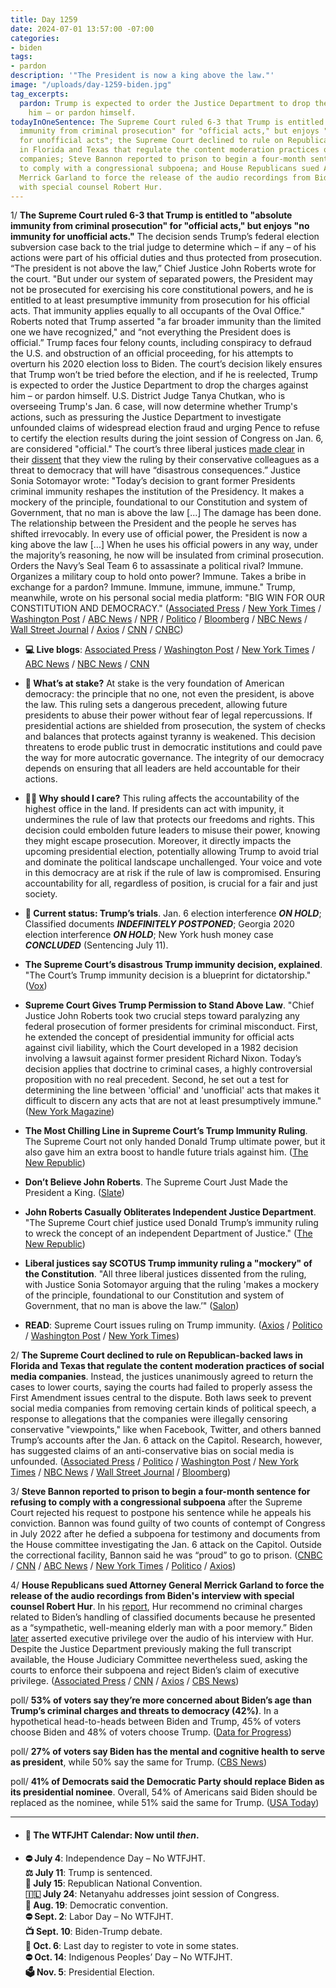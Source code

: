 ```yaml
---
title: Day 1259
date: 2024-07-01 13:57:00 -07:00
categories:
- biden
tags:
- pardon
description: '"The President is now a king above the law."'
image: "/uploads/day-1259-biden.jpg"
tag_excerpts:
  pardon: Trump is expected to order the Justice Department to drop the charges against
    him – or pardon himself.
todayInOneSentence: The Supreme Court ruled 6-3 that Trump is entitled to "absolute
  immunity from criminal prosecution" for "official acts," but enjoys "no immunity
  for unofficial acts"; the Supreme Court declined to rule on Republican-backed laws
  in Florida and Texas that regulate the content moderation practices of social media
  companies; Steve Bannon reported to prison to begin a four-month sentence for refusing
  to comply with a congressional subpoena; and House Republicans sued Attorney General
  Merrick Garland to force the release of the audio recordings from Biden's interview
  with special counsel Robert Hur.
---
```


1/ **The Supreme Court ruled 6-3 that Trump is entitled to "absolute immunity from criminal prosecution" for "official acts," but enjoys "no immunity for unofficial acts."** The decision sends Trump’s federal election subversion case back to the trial judge to determine which – if any – of his actions were part of his official duties and thus protected from prosecution. “The president is not above the law,” Chief Justice John Roberts wrote for the court. "But under our system of separated powers, the President may not be prosecuted for exercising his core constitutional powers, and he is entitled to at least presumptive immunity from prosecution for his official acts. That immunity applies equally to all occupants of the Oval Office." Roberts noted that Trump asserted "a far broader immunity than the limited one we have recognized," and “not everything the President does is official.” Trump faces four felony counts, including conspiracy to defraud the U.S. and obstruction of an official proceeding, for his attempts to overturn his 2020 election loss to Biden. The court’s decision likely ensures that Trump won’t be tried before the election, and if he is reelected, Trump is expected to order the Justice Department to drop the charges against him – or pardon himself. U.S. District Judge Tanya Chutkan, who is overseeing Trump's Jan. 6 case, will now determine whether Trump's actions, such as pressuring the Justice Department to investigate unfounded claims of widespread election fraud and urging Pence to refuse to certify the election results during the joint session of Congress on Jan. 6, are considered "official." The court’s three liberal justices [made clear](https://www.nbcnews.com/politics/supreme-court/liberal-justices-say-trump-immunity-decision-will-disastrous-consequen-rcna159755) in their [dissent](https://www.nytimes.com/2024/07/01/us/politics/supreme-court-liberals-presidential-immunity.html) that they view the ruling by their conservative colleagues as a threat to democracy that will have “disastrous consequences.” Justice Sonia Sotomayor wrote: "Today’s decision to grant former Presidents criminal immunity reshapes the institution of the Presidency. It makes a mockery of the principle, foundational to our Constitution and system of Government, that no man is above the law \[...\] The damage has been done. The relationship between the President and the people he serves has shifted irrevocably. In every use of official power, the President is now a king above the law \[...\] When he uses his official powers in any way, under the majority’s reasoning, he now will be insulated from criminal prosecution. Orders the Navy’s Seal Team 6 to assassinate a political rival? Immune. Organizes a military coup to hold onto power? Immune. Takes a bribe in exchange for a pardon? Immune. Immune, immune, immune." Trump, meanwhile, wrote on his personal social media platform: "BIG WIN FOR OUR CONSTITUTION AND DEMOCRACY." ([Associated Press](https://apnews.com/article/supreme-court-trump-capitol-riot-immunity-2dc0d1c2368d404adc0054151490f542) / [New York Times](https://www.nytimes.com/2024/07/01/us/politics/supreme-court-trump-immunity.html) / [Washington Post](https://www.washingtonpost.com/politics/2024/07/01/trump-immunity-supreme-court-ruling/) / [ABC News](https://abcnews.go.com/Politics/supreme-court-rules-trump-absolute-immunity-criminal-prosecution/story?id=109803999) / [NPR](https://www.npr.org/2024/07/01/nx-s1-5002157/supreme-court-trump-immunity) / [Politico](https://www.politico.com/news/2024/07/01/supreme-court-trump-immunity-opinion-00166014) / [Bloomberg](https://www.bloomberg.com/news/articles/2024-07-01/supreme-court-partially-backs-trump-on-immunity-delaying-trial?srnd=homepage-americas&sref=MIBMEEoj) / [NBC News](https://www.nbcnews.com/politics/supreme-court/supreme-court-rules-trump-may-immunity-federal-election-inter-rcna149135) / [Wall Street Journal](https://www.wsj.com/us-news/law/donald-trump-immunity-supreme-court-ruling-7ce6415b) / [Axios](https://www.axios.com/2024/07/01/trump-supreme-court-immunity-decision) / [CNN](https://www.cnn.com/2024/07/01/politics/supreme-court-donald-trump-immunity) / [CNBC](https://www.cnbc.com/2024/07/01/donald-trump-immunity-supreme-court-ruling.html))

* **💻 Live blogs**: [Associated Press](https://apnews.com/live/supreme-court-trump-presidential-immunity-updates) / [Washington Post](https://www.washingtonpost.com/politics/2024/07/01/trump-presidential-immunity-supreme-court/) / [New York Times](https://www.nytimes.com/live/2024/07/01/us/trump-immunity-supreme-court) / [ABC News](https://abcnews.go.com/Politics/live-updates/supreme-court-trump-presidential-immunity-decision/?id=111513869) / [NBC News](https://www.nbcnews.com/politics/supreme-court/live-blog/trump-immunity-supreme-court-ruling-live-updates-rcna159539) / [CNN](https://www.cnn.com/politics/live-news/trump-immunity-supreme-court-decision-07-01-24/index.html)

* **🔎 What’s at stake?** At stake is the very foundation of American democracy: the principle that no one, not even the president, is above the law. This ruling sets a dangerous precedent, allowing future presidents to abuse their power without fear of legal repercussions. If presidential actions are shielded from prosecution, the system of checks and balances that protects against tyranny is weakened. This decision threatens to erode public trust in democratic institutions and could pave the way for more autocratic governance. The integrity of our democracy depends on ensuring that all leaders are held accountable for their actions.

* **🤷‍♂️ Why should I care?** This ruling affects the accountability of the highest office in the land. If presidents can act with impunity, it undermines the rule of law that protects our freedoms and rights. This decision could embolden future leaders to misuse their power, knowing they might escape prosecution. Moreover, it directly impacts the upcoming presidential election, potentially allowing Trump to avoid trial and dominate the political landscape unchallenged. Your voice and vote in this democracy are at risk if the rule of law is compromised. Ensuring accountability for all, regardless of position, is crucial for a fair and just society.

* **📝 Current status: Trump’s trials**. Jan. 6 election interference ***ON HOLD***; Classified documents ***INDEFINITELY POSTPONED***; Georgia 2020 election interference ***ON HOLD***; New York hush money case ***CONCLUDED*** (Sentencing July 11). 

* **The Supreme Court’s disastrous Trump immunity decision, explained**. "The Court’s Trump immunity decision is a blueprint for dictatorship." ([Vox](https://www.vox.com/scotus/358292/supreme-court-trump-immunity-dictatorship))

* **Supreme Court Gives Trump Permission to Stand Above Law**. "Chief Justice John Roberts took two crucial steps toward paralyzing any federal prosecution of former presidents for criminal misconduct. First, he extended the concept of presidential immunity for official acts against civil liability, which the Court developed in a 1982 decision involving a lawsuit against former president Richard Nixon. Today’s decision applies that doctrine to criminal cases, a highly controversial proposition with no real precedent. Second, he set out a test for determining the line between 'official' and 'unofficial' acts that makes it difficult to discern any acts that are not at least presumptively immune." ([New York Magazine](https://nymag.com/intelligencer/article/supreme-court-gives-trump-permission-to-stand-above-law.html))

* **The Most Chilling Line in Supreme Court’s Trump Immunity Ruling**. The Supreme Court not only handed Donald Trump ultimate power, but it also gave him an extra boost to handle future trials against him. ([The New Republic](https://newrepublic.com/post/183332/chilling-line-supreme-court-trump-immunity-ruling))

* **Don’t Believe John Roberts**. The Supreme Court Just Made the President a King. ([Slate](https://slate.com/news-and-politics/2024/07/supreme-court-john-roberts-opinion-trump-immunity-nightmare.html))

* **John Roberts Casually Obliterates Independent Justice Department**. "The Supreme Court chief justice used Donald Trump’s immunity ruling to wreck the concept of an independent Department of Justice." ([The New Republic](https://newrepublic.com/post/183331/john-roberts-supreme-court-obliterates-independent-justice-department))

* **Liberal justices say SCOTUS Trump immunity ruling a "mockery" of the Constitution**. "All three liberal justices dissented from the ruling, with Justice Sonia Sotomayor arguing that the ruling 'makes a mockery of the principle, foundational to our Constitution and system of Government, that no man is above the law.’" ([Salon](https://www.salon.com/2024/07/01/treasonous-acts-liberal-justices-say-scotus-immunity-ruling-a-mockery-of-the-constitution/))

* **READ**: Supreme Court issues ruling on Trump immunity. ([Axios](https://www.axios.com/2024/07/01/trump-immunity-supreme-court-ruling) / [Politico](https://www.politico.com/news/2024/07/01/read-supreme-court-trump-immunity-opinion-00166011) / [Washington Post](https://www.washingtonpost.com/politics/2024/07/01/trump-immunity-scotus-decision-full-text-pdf/) / [New York Times](https://www.nytimes.com/interactive/2024/07/01/us/scotus-immunity.html))

2/ **The Supreme Court declined to rule on Republican-backed laws in Florida and Texas that regulate the content moderation practices of social media companies**. Instead, the justices unanimously agreed to return the cases to lower courts, saying the courts had failed to properly assess the First Amendment issues central to the dispute. Both laws seek to prevent social media companies from removing certain kinds of political speech, a response to allegations that the companies were illegally censoring conservative "viewpoints," like when Facebook, Twitter, and others banned Trump’s accounts after the Jan. 6 attack on the Capitol. Research, however, has suggested claims of an anti-conservative bias on social media is unfounded. ([Associated Press](https://apnews.com/article/supreme-court-social-media-florida-texas-dc523bc9a6ef7b0f7b0aa933d0a43cca) / [Politico](https://www.politico.com/news/2024/07/01/justices-send-florida-texas-social-media-laws-back-to-lower-courts-00166030) / [Washington Post](https://www.washingtonpost.com/politics/2024/07/01/supreme-court-social-media-content-moderation/) / [New York Times](https://www.nytimes.com/2024/07/01/us/supreme-court-free-speech-social-media.html) / [NBC News](https://www.nbcnews.com/politics/supreme-court/supreme-court-social-media-content-florida-texas-laws-rcna150204) / [Wall Street Journal](https://www.wsj.com/us-news/law/supreme-court-avoids-final-decision-on-state-regulation-of-social-media-a6da746c?mod=hp_lead_pos1) / [Bloomberg](https://www.bloomberg.com/news/articles/2024-07-01/supreme-court-sends-social-media-laws-back-to-lower-courts?srnd=homepage-americas&sref=MIBMEEoj))

3/ **Steve Bannon reported to prison to begin a four-month sentence for refusing to comply with a congressional subpoena** after the Supreme Court rejected his request to postpone his sentence while he appeals his conviction. Bannon was found guilty of two counts of contempt of Congress in July 2022 after he defied a subpoena for testimony and documents from the House committee investigating the Jan. 6 attack on the Capitol. Outside the correctional facility, Bannon said he was “proud” to go to prison. ([CNBC](https://www.cnbc.com/2024/07/01/former-trump-aide-steve-bannon-reports-to-jail.html) / [CNN](https://www.cnn.com/2024/07/01/politics/steve-bannon-report-to-prison/index.html) / [ABC News](https://abcnews.go.com/US/steve-bannon-surrenders-reports-prison/story?id=111569255) / [New York Times](https://www.nytimes.com/2024/07/01/us/politics/steve-bannon-podcast-prison.html) / [Politico](https://www.politico.com/news/2024/06/28/steve-bannon-going-to-prison-scotus-00165826) / [Axios](https://www.axios.com/2024/07/01/steve-bannon-prison-sentence-jan-6))

4/ **House Republicans sued Attorney General Merrick Garland to force the release of the audio recordings from Biden's interview with special counsel Robert Hur**. In his [report](https://whatthefuckjusthappenedtoday.com/2024/02/08/day-1115/#3-the-special-counsel-examining-bide), Hur recommend no criminal charges related to Biden’s handling of classified documents because he presented as a “sympathetic, well-meaning elderly man with a poor memory.” Biden [later](https://whatthefuckjusthappenedtoday.com/2024/05/16/day-1213/#1-biden-asserted-executive-privilege) asserted executive privilege over the audio of his interview with Hur. Despite the Justice Department previously making the full transcript available, the House Judiciary Committee nevertheless sued, asking the courts to enforce their subpoena and reject Biden’s claim of executive privilege. ([Associated Press](https://apnews.com/article/merrick-garland-contempt-classified-documents-congress-biden-1757268eb7d7343aa1e9cc0ddafdbf5b) / [CNN](https://www.cnn.com/2024/07/01/politics/house-judiciary-committee-merrick-garland/index.html) / [Axios](https://www.axios.com/2024/07/01/house-republicans-sue-merrick-garland-biden-audio) / [CBS News](https://www.cbsnews.com/news/house-republicans-sue-garland-biden-audio/#:\~:text=Washington%20%E2%80%94%20House%20Republicans%20filed%20a,part%20of%20their%20impeachment%20inquiry))

poll/ **53% of voters say they’re more concerned about Biden’s age than Trump’s criminal charges and threats to democracy (42%)**. In a hypothetical head-to-heads between Biden and Trump, 45% of voters choose Biden and 48% of voters choose Trump. ([Data for Progress](https://www.dataforprogress.org/blog/2024/6/29/in-post-debate-poll-voters-think-biden-is-too-old-to-be-president-yet-alternative-candidates-perform-similarly-against-trump))

poll/ **27% of voters say Biden has the mental and cognitive health to serve as president**, while 50% say the same for Trump. ([CBS News](https://www.cbsnews.com/news/poll-debate-should-biden-be-running-mental-abilities/))

poll/ **41% of Democrats said the Democratic Party should replace Biden as its presidential nominee**. Overall, 54% of Americans said Biden should be replaced as the nominee, while 51% said the same for Trump. ([USA Today](https://www.usatoday.com/story/news/politics/elections/2024/07/01/biden-democratic-support-shaken-debate-poll/74263208007/))

---

* #### 📅 The WTFJHT Calendar: Now until *then*.

* **⛔️ July 4**: Independence Day – No WTFJHT. \
  **⚖️ July 11**: Trump is sentenced.\
  **🐘 July 15**: Republican National Convention.\
  **🇮🇱 July 24**: Netanyahu addresses joint session of Congress.\
  **🫏 Aug. 19**: Democratic convention.\
  **⛔️ Sept. 2**: Labor Day – No WTFJHT. \
  **📺 Sept. 10**: Biden-Trump debate.\
  **📆 Oct. 6**: Last day to register to vote in some states. \
  **⛔️ Oct. 14**: Indigenous Peoples’ Day – No WTFJHT. \
  **🗳️ Nov. 5**: Presidential Election.
